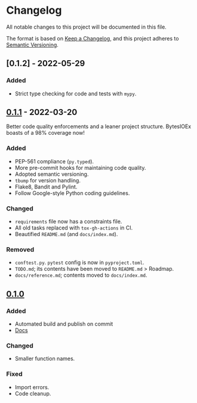 # Changelog

All notable changes to this project will be documented in this file.

The format is based on [Keep a Changelog](https://keepachangelog.com/en/1.0.0/),
and this project adheres to [Semantic Versioning](https://semver.org/spec/v2.0.0.html).

## [0.1.2] - 2022-05-29

### Added

- Strict type checking for code and tests with `mypy`.

## [0.1.1] - 2022-03-20

Better code quality enforcements and a leaner project structure. BytesIOEx
boasts of a 98% coverage now!

### Added

- PEP-561 compliance (`py.typed`).
- More pre-commit hooks for maintaining code quality.
- Adopted semantic versioning.
- `tbump` for version handling.
- Flake8, Bandit and Pylint.
- Follow Google-style Python coding guidelines.

### Changed

- `requirements` file now has a constraints file.
- All old tasks replaced with `tox-gh-actions` in CI.
- Beautified `README.md` (and `docs/index.md`).

### Removed

- `conftest.py`. `pytest` config is now in `pyproject.toml`.
- `TODO.md`; its contents have been moved to `README.md` > Roadmap.
- `docs/reference.md`; contents moved to `docs/index.md`.

## [0.1.0]

### Added

- Automated build and publish on commit
- [Docs](https://bytesioex.rtfd.io)

### Changed

- Smaller function names.

### Fixed

- Import errors.
- Code cleanup.

<!-- VERSION LINKS -->

[0.1.1]: https://github.com/demberto/bytesioex/compare/v0.1.0...v0.1.1
[0.1.0]: https://github.com/demberto/bytesioex/releases/tag/v0.0.1
